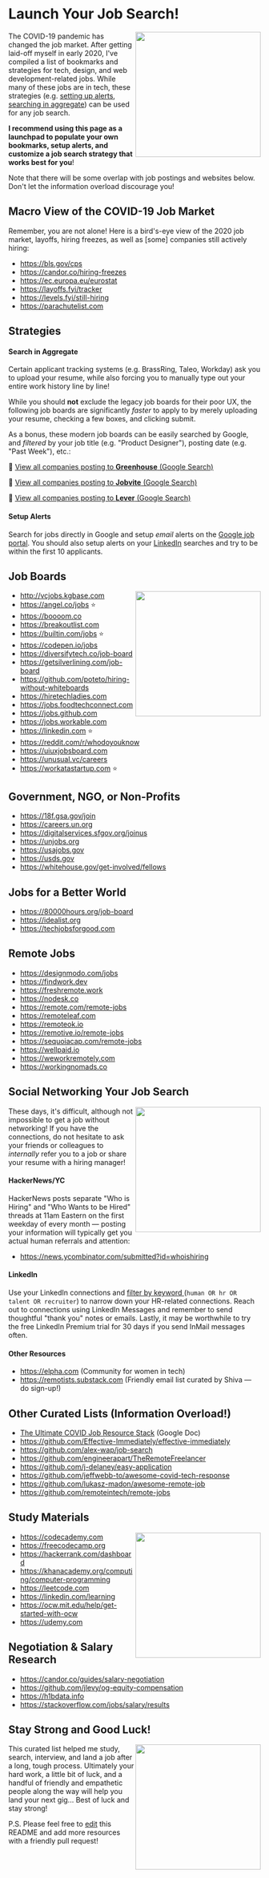 # Launch Your Job Search!
<img align="right" width="250" src="https://raw.githubusercontent.com/hdehal/job-search-resources/master/images/UnboxingDoodle.png">The COVID-19 pandemic has changed the job market. After getting laid-off myself in early 2020, I've compiled a list of bookmarks and strategies for tech, design, and web development-related jobs. While many of these jobs are in tech, these strategies (e.g. [setting up alerts](#setup-alerts "setup alerts"), [searching in aggregate](#search-in-aggregate "searching in aggregate")) can be used for any job search.

**I recommend using this page as a launchpad to populate your own bookmarks, setup alerts, and customize a job search strategy that works best for you**!

Note that there will be some overlap with job postings and websites below. Don't let the information overload discourage you!

## Macro View of the COVID-19 Job Market
Remember, you are not alone! Here is a bird's-eye view of the 2020 job market, layoffs, hiring freezes, as well as [some] companies still actively hiring:
- https://bls.gov/cps
- https://candor.co/hiring-freezes
- https://ec.europa.eu/eurostat
- https://layoffs.fyi/tracker
- https://levels.fyi/still-hiring
- https://parachutelist.com

## Strategies
#### Search in Aggregate
Certain applicant tracking systems (e.g. BrassRing, Taleo, Workday) ask you to upload your resume, while also forcing you to manually type out your entire work history line by line!

While you should **not** exclude the legacy job boards for their poor UX, the following job boards are significantly *faster* to apply to by merely uploading your resume, checking a few boxes, and clicking submit. 

As a bonus, these modern job boards can be easily searched by Google, and *filtered* by your job title (e.g. "Product Designer"), posting date (e.g. "Past Week"), etc.:

:mag_right: [View all companies posting to **Greenhouse** (Google Search)](https://www.google.com/search?hl=en&q=site%3Ahttps%3A%2F%2Fboards.greenhouse.io "View all companies posting to Greenhouse (Google Search)")

:mag_right: [View all companies posting to **Jobvite** (Google Search)](https://www.google.com/search?hl=en&q=site%3Ahttp%3A%2F%2Fjobs.jobvite.com "View all companies posting to Jobvite (Google Search)")

:mag_right: [View all companies posting to **Lever** (Google Search)](https://www.google.com/search?hl=en&q=site%3Ahttps%3A%2F%2Fjobs.lever.co "View all companies posting to Lever (Google Search)")

#### Setup Alerts
Search for jobs directly in Google and setup *email* alerts on the [Google job portal](https://www.google.com/search?hl=en&q=product+designer+job&ibp=htl;jobs "Google"). You should also setup alerts on your [LinkedIn](https://www.linkedin.com/jobs/?showJobAlertsModal=true "LinkedIn") searches and try to be within the first 10 applicants.

## Job Boards
<img align="right" width="250" src="https://raw.githubusercontent.com/hdehal/job-search-resources/master/images/MessyDoodle.png">

- http://vcjobs.kgbase.com
- https://angel.co/jobs :star:
- https://boooom.co
- https://breakoutlist.com
- https://builtin.com/jobs :star:
- https://codepen.io/jobs
- https://diversifytech.co/job-board
- https://getsilverlining.com/job-board
- https://github.com/poteto/hiring-without-whiteboards
- https://hiretechladies.com
- https://jobs.foodtechconnect.com
- https://jobs.github.com
- https://jobs.workable.com
- https://linkedin.com :star:
- https://reddit.com/r/whodoyouknow
- https://uiuxjobsboard.com
- https://unusual.vc/careers
- https://workatastartup.com :star:

## Government, NGO, or Non-Profits
- https://18f.gsa.gov/join
- https://careers.un.org
- https://digitalservices.sfgov.org/joinus
- https://unjobs.org
- https://usajobs.gov
- https://usds.gov
- https://whitehouse.gov/get-involved/fellows

## Jobs for a Better World
- https://80000hours.org/job-board
- https://idealist.org
- https://techjobsforgood.com

## Remote Jobs
- https://designmodo.com/jobs
- https://findwork.dev
- https://freshremote.work
- https://nodesk.co
- https://remote.com/remote-jobs
- https://remoteleaf.com
- https://remoteok.io
- https://remotive.io/remote-jobs
- https://sequoiacap.com/remote-jobs
- https://wellpaid.io
- https://weworkremotely.com
- https://workingnomads.co

## Social Networking Your Job Search
<img align="right" width="250" src="https://raw.githubusercontent.com/hdehal/job-search-resources/master/images/SelfieDoodle.png">These days, it's difficult, although not impossible to get a job without networking! If you have the connections, do not hesitate to ask your friends or colleagues to *internally* refer you to a job or share your resume with a hiring manager!
#### HackerNews/YC
HackerNews posts separate "Who is Hiring" and "Who Wants to be Hired" threads at 11am Eastern on the first weekday of every month — posting your information will typically get you actual human referrals and attention:
- https://news.ycombinator.com/submitted?id=whoishiring

#### LinkedIn
Use your LinkedIn connections and [filter by keyword ](https://www.linkedin.com/search/results/people/?facetNetwork=%5B%22F%22%5D&origin=MEMBER_PROFILE_CANNED_SEARCH "filter your LinkedIn connections") (```human OR hr OR talent OR recruiter```) to narrow down your HR-related connections. Reach out to connections using LinkedIn Messages and remember to send thoughtful "thank you" notes or emails. Lastly, it may be worthwhile to try the free LinkedIn Premium trial for 30 days if you send InMail messages often.

#### Other Resources
- https://elpha.com (Community for women in tech)
- https://remotists.substack.com (Friendly email list curated by Shiva — do sign-up!)

## Other Curated Lists (Information Overload!)
- [The Ultimate COVID Job Resource Stack](https://docs.google.com/spreadsheets/d/1bbGCingPw5rnUTyC1WFcPq167rKR4ZaAEzm67ozjbds/edit#gid=1484275757 "The Ultimate COVID Job Resource Stack") (Google Doc)
- https://github.com/Effective-Immediately/effective-immediately
- https://github.com/alex-wap/job-search
- https://github.com/engineerapart/TheRemoteFreelancer
- https://github.com/j-delaney/easy-application
- https://github.com/jeffwebb-to/awesome-covid-tech-response
- https://github.com/lukasz-madon/awesome-remote-job
- https://github.com/remoteintech/remote-jobs

## Study Materials
<img align="right" width="250" src="https://raw.githubusercontent.com/hdehal/job-search-resources/master/images/ReadingDoodle.png">

- https://codecademy.com
- https://freecodecamp.org
- https://hackerrank.com/dashboard
- https://khanacademy.org/computing/computer-programming
- https://leetcode.com
- https://linkedin.com/learning
- https://ocw.mit.edu/help/get-started-with-ocw
- https://udemy.com

## Negotiation & Salary Research
- https://candor.co/guides/salary-negotiation
- https://github.com/jlevy/og-equity-compensation
- https://h1bdata.info
- https://stackoverflow.com/jobs/salary/results

## Stay Strong and Good Luck!
<img align="right" width="250" src="https://raw.githubusercontent.com/hdehal/job-search-resources/master/images/LovingDoodle.png">This curated list helped me study, search, interview, and land a job after a long, tough process. Ultimately your hard work, a little bit of luck, and a handful of friendly and empathetic people along the way will help you land your next gig... Best of luck and stay strong!

P.S. Please feel free to [edit](https://github.com/hdehal/job-search-resources/edit/master/README.md "edit") this README and add more resources with a friendly pull request!